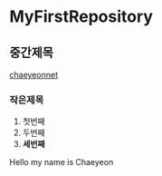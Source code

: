 # MyFirstRepository

## 중간제목
[chaeyeonnet](https://github.com/Chaeyeon0612 "chaeyeonnet")
### 작은제목
  1. 첫번째
  2. 두번째
  3. __세번째__

Hello my name is Chaeyeon
